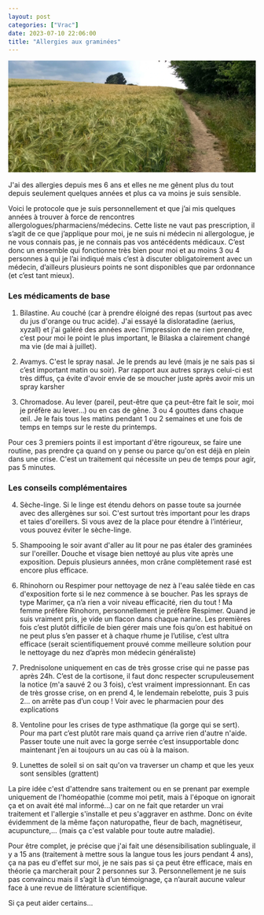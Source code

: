 ```yaml
---
layout: post
categories: ["Vrac"]
date: 2023-07-10 22:06:00
title: "Allergies aux graminées"
---
```


![graminees](/assets/images/graminees.webp)

J'ai des allergies depuis mes 6 ans et elles ne me gênent plus du tout depuis seulement quelques années et plus ca va moins je suis sensible.

Voici le protocole que je suis personnellement et que j’ai mis quelques années à trouver à force de rencontres allergologues/pharmaciens/médecins. Cette liste ne vaut pas prescription, il s’agit de ce que j’applique pour moi, je ne suis ni médecin ni allergologue, je ne vous connais pas, je ne connais pas vos antécédents médicaux. C’est donc un ensemble qui fonctionne très bien pour moi et au moins 3 ou 4 personnes à qui je l’ai indiqué mais c’est à discuter obligatoirement avec un médecin, d’ailleurs plusieurs points ne sont disponibles que par ordonnance (et c’est tant mieux).

### Les médicaments de base

1. Bilastine. Au couché (car à prendre éloigné des repas (surtout pas avec du jus d'orange ou truc acide). J'ai essayé la disloratadine (aerius, xyzall) et j'ai galéré des années avec l'impression de ne rien prendre, c’est pour moi le point le plus important, le Bilaska a clairement changé ma vie (de mai à juillet).

2. Avamys. C'est le spray nasal. Je le prends au levé (mais je ne sais pas si c’est important matin ou soir). Par rapport aux autres sprays celui-ci est très diffus, ça évite d'avoir envie de se moucher juste après avoir mis un spray karsher

3. Chromadose. Au lever (pareil, peut-être que ça peut-être fait le soir, moi je préfère au lever…) ou en cas de gêne. 3 ou 4 gouttes dans chaque œil. Je le fais tous les matins pendant 1 ou 2 semaines et une fois de temps en temps sur le reste du printemps.

Pour ces 3 premiers points il est important d'être rigoureux, se faire une routine, pas prendre ça quand on y pense ou parce qu'on est déjà en plein dans une crise. C'est un traitement qui nécessite un peu de temps pour agir, pas 5 minutes.

### Les conseils complémentaires

4. Sèche-linge. Si le linge est étendu dehors on passe toute sa journée avec des allergènes sur soi. C'est surtout très important pour les draps et taies d'oreillers. Si vous avez de la place pour étendre à l’intérieur, vous pouvez éviter le sèche-linge.

5. Shampooing le soir avant d'aller au lit pour ne pas étaler des graminées sur l'oreiller. Douche et visage bien nettoyé au plus vite après une exposition. Depuis plusieurs années, mon crâne complètement rasé est encore plus efficace.

6. Rhinohorn ou Respimer pour nettoyage de nez à l'eau salée tiède en cas d'exposition forte si le nez commence à se boucher. Pas les sprays de type Marimer, ça n’a rien a voir niveau efficacité, rien du tout ! Ma femme préfère Rinohorn, personnellement je préfère Respimer. Quand je suis vraiment pris, je vide un flacon dans chaque narine. Les premières fois c’est plutôt difficile de bien gérer mais une fois qu’on est habitué on ne peut plus s’en passer et à chaque rhume je l’utilise, c’est ultra efficace (serait scientifiquement prouvé comme meilleure solution pour le nettoyage du nez d’après mon médecin généraliste)

7. Prednisolone uniquement en cas de très grosse crise qui ne passe pas après 24h. C’est de la cortisone, il faut donc respecter scrupuleusement la notice (m'a sauvé 2 ou 3 fois), c’est vraiment impressionnant. En cas de très grosse crise, on en prend 4, le lendemain rebelotte, puis 3 puis 2… on arrête pas d’un coup ! Voir avec le pharmacien pour des explications

8. Ventoline pour les crises de type asthmatique (la gorge qui se sert). Pour ma part c’est plutôt rare mais quand ça arrive rien d'autre n'aide. Passer toute une nuit avec la gorge serrée c’est insupportable donc maintenant j’en ai toujours un au cas où à la maison.

9. Lunettes de soleil si on sait qu'on va traverser un champ et que les yeux sont sensibles (grattent)

La pire idée c'est d'attendre sans traitement ou en se prenant par exemple uniquement de l'homéopathie (comme moi petit, mais à l'époque on ignorait ça et on avait été mal informé...) car on ne fait que retarder un vrai traitement et l'allergie s'installe et peu s'aggraver en asthme. Donc on évite évidemment de la même façon naturopathe, fleur de bach, magnétiseur, acupuncture,… (mais ça c'est valable pour toute autre maladie).

Pour être complet, je précise que j'ai fait une désensibilisation sublinguale, il y a 15 ans (traitement à mettre sous la langue tous les jours pendant 4 ans), ça na pas eu d'effet sur moi, je ne sais pas si ça peut être efficace, mais en théorie ça marcherait pour 2 personnes sur 3. Personnellement je ne suis pas convaincu mais il s’agit là d’un témoignage, ça n’aurait aucune valeur face à une revue de littérature scientifique.

Si ça peut aider certains…
